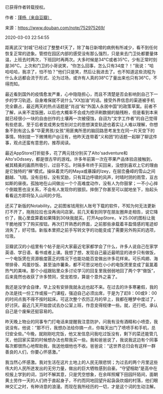 已获得作者转载授权。


作者：[瑾杨（来自豆瓣）](https://www.douban.com/people/158501795/)


来源：https://www.douban.com/note/752975269/


2020-03-03 22:54:55


距离武汉“封城”已经过了整整41天了，除了每日新增的病例有所减少，看不到任何恢复正常的迹象。管控在园区内部的感受没有那么强烈，只是来去门卫处都要量体温，上班去时两次，下班回时再两次。大多时候是34°C或者35°C，少有正常时刻是36°C。上次和门卫的小哥说笑，“你怎么回事，怎么只有34度？！”我说：“哈哈哈哈，我凉了，怕不怕？”他们只是笑，然后让我进去了。也不知道这些流程为什么永远都会流于形式、沦为过场，或许有人真的38°C了量出来也只有36°C，不得而知。  

最近看到国外的疫情愈发严重，心中隐隐担心，而且不清楚是否会影响到自己下一步的学习轨迹。自身难保就不说什么“XX加油”的话。接受外界信息的渠道被手机完全霸占，最近两天的热点话题是“肖战”和“外国人永居中国”的政策草案。前者不了解，从来不混饭圈，以后也大概率不会成为控评刷数据的脑残粉，但是看到本来就已经很小一块的自由创作的土壤再一次被侵蚀，自诩为“文字工作者”的自己觉得有些悲哀。至于后者变成男女性别对立的思想演变轨迹也着实让人难以理解，你想象不到有这么多“华夏男孩/女孩”用匪夷所思的脑回路思考发生在同一片天空下的事情。特别提一下微博用户@汪有，他昨天连带着“义和团”的话题一起聊了聊这件事，观点还蛮有意思的，推荐阅读。  

最近AppStore打折挺多，花了两元钱分别买了Alto'sadventure和Alto'sOdssey，都是很古早的游戏。许多年前第一次在苹果产品体验店接触到，被其精美的画质所吸引，过目不忘。时隔多年终于买回来，没想到喜欢上它的理由是它独特的“禅”模式。操纵着灵巧的Maya或暴躁的Izey，在层峦叠嶂的雪山之间翻越、飞翔。没有目标，没有奖励，只有耳边呼啸的风声，时晴时阴的雨雪，亘古如斯的昼夜。孤独地在山间做出一个个高难度动作，没有人为你鼓掌；一不小心摔个倒栽葱也没关系，不会有人发现你的狼狈。摔倒了你甚至可以就地坐下，抬起头看看远方即将坠入山间的夕阳。  

还买了新版的Notability。之前图省钱用别人账号下载的软件，不知为何无法更新打不开了，拖拖拉拉也没再询问店家。前几天看到同学在朋友圈奔走相告，说它降价了，我心里盘算着如果降到30块我就买。打开AppStore，￥25.00的图标让我干脆地按下了购买按钮。再次打开熟悉的界面，之前那些承载着丰盈情感的笔迹却消失了，好可惜。新版本里把之前手写转文字的功能变成了需要另外购买的选项，垃圾。  

豆瓣武汉的小组里有个帖子是问大家最近宅家都学会了什么，许多人说自己在家学英语、学日语、看书或者上课。我想了想，发现自己最近最明显的进步只有做饭，一个电饭煲在资源极度匮乏的情况下也能功能百变做出许多花样来。可乐鸡翅、海带排骨、鸡蛋炒饭、甚至油炸薯条，都不可思议地在小小的电饭煲里变成了氤氲着热气的美味。那个小组跟贴里众多讨论学习的回复里我弱弱地回了两个字“做饭”，后来竟然也收获了许多赞同，受宠若惊，算是个意外之喜了。  

我还是没学会自律，早上没有安排我就永远也起不来。在过去的许多寒暑假，我的办法是找一份工作或报一门课程，强迫自己必须出席，于是为了赶8：00或9：00的时间点我不得不按时起床。可这次整个农历正月的早上，我都在睡梦中度过了，好讨厌。最近几天开始尝试去办公室上班，作息变得规律一些。就，还行吧。承认自己是个废柴还挺容易的。  

昨天晚上物业的同事专门打电话来提醒我注意防护，问我有没有酒精和小喷壶，我说没有。他说：“那不行，我想办法给你搞一点，你每天出门了喷喷手和手机，总归安全些。”今晚，就刚刚吃完饭，他又发信息问我吃过饭没有，剩下的菜还能管几天，他回家买菜的时候想办法也帮我买一些。我和爸爸说了，我说我这边有个同事每次都很热心地帮助我，我送他烟他也不收。爸爸说：“这世界总归会有这样一群善良的人们，你要心怀感激。”  

我当然心怀感激。我对生活在这片土地上的人民无限悲悯；为过去的两个月里这些伟大的人民所迸发出的无穷力量，做出的巨大牺牲感到自豪。“守望相助”是高中在校报上学到的词，当时不解其意，只是凭空想象，在余晖照耀下田园阡陌间，面朝黄土劳作一天的人们终于直起身子，不约而同地回望升起袅袅炊烟的村落，他们眼神交汇之时，有种诗意的浪漫。而现在我所经历的一切，才是这个词的生动注解。  

